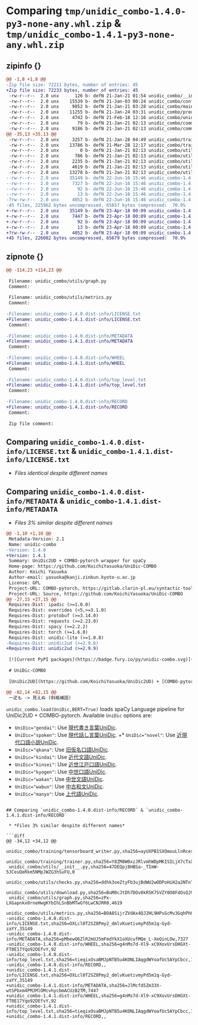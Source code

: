 # Comparing `tmp/unidic_combo-1.4.0-py3-none-any.whl.zip` & `tmp/unidic_combo-1.4.1-py3-none-any.whl.zip`

## zipinfo {}

```diff
@@ -1,8 +1,8 @@
-Zip file size: 72211 bytes, number of entries: 45
+Zip file size: 72233 bytes, number of entries: 45
 -rw-r--r--  2.0 unx      126 b- defN 21-Jan-21 01:54 unidic_combo/__init__.py
 -rw-r--r--  2.0 unx    15539 b- defN 21-Jan-03 00:24 unidic_combo/config.template.jsonnet
 -rw-r--r--  2.0 unx     9852 b- defN 21-Jan-21 03:28 unidic_combo/main.py
 -rw-r--r--  2.0 unx    11255 b- defN 21-Jan-24 03:31 unidic_combo/predict.py
 -rw-r--r--  2.0 unx     4742 b- defN 21-Feb-18 12:16 unidic_combo/unidic_combo.py
 -rw-r--r--  2.0 unx       79 b- defN 21-Jan-21 02:13 unidic_combo/commands/__init__.py
 -rw-r--r--  2.0 unx     9186 b- defN 21-Jan-21 02:13 unidic_combo/commands/train.py
@@ -35,13 +35,13 @@
 -rw-r--r--  2.0 unx     3257 b- defN 21-Jan-28 04:49 unidic_combo/training/tensorboard_writer.py
 -rw-r--r--  2.0 unx    13786 b- defN 21-Mar-28 12:17 unidic_combo/training/trainer.py
 -rw-r--r--  2.0 unx        0 b- defN 21-Jan-21 02:13 unidic_combo/utils/__init__.py
 -rw-r--r--  2.0 unx      786 b- defN 21-Jan-21 02:13 unidic_combo/utils/checks.py
 -rw-r--r--  2.0 unx     2235 b- defN 21-Jan-21 02:13 unidic_combo/utils/download.py
 -rw-r--r--  2.0 unx     4619 b- defN 21-Jan-21 02:13 unidic_combo/utils/graph.py
 -rw-r--r--  2.0 unx    13278 b- defN 21-Jan-21 02:13 unidic_combo/utils/metrics.py
--rw-r--r--  2.0 unx    35149 b- defN 22-Jun-16 15:46 unidic_combo-1.4.0.dist-info/LICENSE.txt
--rw-r--r--  2.0 unx     7327 b- defN 22-Jun-16 15:46 unidic_combo-1.4.0.dist-info/METADATA
--rw-r--r--  2.0 unx       92 b- defN 22-Jun-16 15:46 unidic_combo-1.4.0.dist-info/WHEEL
--rw-r--r--  2.0 unx       13 b- defN 22-Jun-16 15:46 unidic_combo-1.4.0.dist-info/top_level.txt
-?rw-rw-r--  2.0 unx     4052 b- defN 22-Jun-16 15:46 unidic_combo-1.4.0.dist-info/RECORD
-45 files, 225962 bytes uncompressed, 65657 bytes compressed:  70.9%
+-rw-r--r--  2.0 unx    35149 b- defN 23-Apr-18 00:09 unidic_combo-1.4.1.dist-info/LICENSE.txt
+-rw-r--r--  2.0 unx     7447 b- defN 23-Apr-18 00:09 unidic_combo-1.4.1.dist-info/METADATA
+-rw-r--r--  2.0 unx       92 b- defN 23-Apr-18 00:09 unidic_combo-1.4.1.dist-info/WHEEL
+-rw-r--r--  2.0 unx       13 b- defN 23-Apr-18 00:09 unidic_combo-1.4.1.dist-info/top_level.txt
+?rw-rw-r--  2.0 unx     4052 b- defN 23-Apr-18 00:09 unidic_combo-1.4.1.dist-info/RECORD
+45 files, 226082 bytes uncompressed, 65679 bytes compressed:  70.9%
```

## zipnote {}

```diff
@@ -114,23 +114,23 @@
 
 Filename: unidic_combo/utils/graph.py
 Comment: 
 
 Filename: unidic_combo/utils/metrics.py
 Comment: 
 
-Filename: unidic_combo-1.4.0.dist-info/LICENSE.txt
+Filename: unidic_combo-1.4.1.dist-info/LICENSE.txt
 Comment: 
 
-Filename: unidic_combo-1.4.0.dist-info/METADATA
+Filename: unidic_combo-1.4.1.dist-info/METADATA
 Comment: 
 
-Filename: unidic_combo-1.4.0.dist-info/WHEEL
+Filename: unidic_combo-1.4.1.dist-info/WHEEL
 Comment: 
 
-Filename: unidic_combo-1.4.0.dist-info/top_level.txt
+Filename: unidic_combo-1.4.1.dist-info/top_level.txt
 Comment: 
 
-Filename: unidic_combo-1.4.0.dist-info/RECORD
+Filename: unidic_combo-1.4.1.dist-info/RECORD
 Comment: 
 
 Zip file comment:
```

## Comparing `unidic_combo-1.4.0.dist-info/LICENSE.txt` & `unidic_combo-1.4.1.dist-info/LICENSE.txt`

 * *Files identical despite different names*

## Comparing `unidic_combo-1.4.0.dist-info/METADATA` & `unidic_combo-1.4.1.dist-info/METADATA`

 * *Files 3% similar despite different names*

```diff
@@ -1,10 +1,10 @@
 Metadata-Version: 2.1
 Name: unidic-combo
-Version: 1.4.0
+Version: 1.4.1
 Summary: UniDic2UD + COMBO-pytorch wrapper for spaCy
 Home-page: https://github.com/KoichiYasuoka/UniDic-COMBO
 Author: Koichi Yasuoka
 Author-email: yasuoka@kanji.zinbun.kyoto-u.ac.jp
 License: GPL
 Project-URL: COMBO-pytorch, https://gitlab.clarin-pl.eu/syntactic-tools/combo
 Project-URL: Source, https://github.com/KoichiYasuoka/UniDic-COMBO
@@ -27,15 +27,15 @@
 Requires-Dist: ipadic (>=1.0.0)
 Requires-Dist: overrides (<5,>=3.1.0)
 Requires-Dist: protobuf (>=3.14.0)
 Requires-Dist: requests (>=2.23.0)
 Requires-Dist: spacy (>=2.2.2)
 Requires-Dist: torch (>=1.6.0)
 Requires-Dist: unidic-lite (>=1.0.8)
-Requires-Dist: unidic2ud (>=2.9.6)
+Requires-Dist: unidic2ud (>=2.9.9)
 
 [![Current PyPI packages](https://badge.fury.io/py/unidic-combo.svg)](https://pypi.org/project/unidic-combo/)
 
 # UniDic-COMBO
 
 [UniDic2UD](https://github.com/KoichiYasuoka/UniDic2UD) + [COMBO-pytorch](https://gitlab.clarin-pl.eu/syntactic-tools/combo) wrapper for [spaCy](https://spacy.io)
 
@@ -82,14 +82,15 @@
 一疋も -> 見えぬ (斜格補語)
 ```
 
 `unidic_combo.load(UniDic,BERT=True)` loads spaCy Language pipeline for UniDic2UD + COMBO-pytorch. Available `UniDic` options are:
 
 * `UniDic="gendai"`: Use [現代書き言葉UniDic](https://clrd.ninjal.ac.jp/unidic/download_all.html#unidic_bccwj).
 * `UniDic="spoken"`: Use [現代話し言葉UniDic](https://clrd.ninjal.ac.jp/unidic/download_all.html#unidic_csj).
+* `UniDic="novel"`: Use [近現代口語小説UniDic](https://clrd.ninjal.ac.jp/unidic/download_all.html#unidic_novel).
 * `UniDic="qkana"`: Use [旧仮名口語UniDic](https://clrd.ninjal.ac.jp/unidic/download_all.html#unidic_qkana).
 * `UniDic="kindai"`: Use [近代文語UniDic](https://clrd.ninjal.ac.jp/unidic/download_all.html#unidic_kindai).
 * `UniDic="kinsei"`: Use [近世江戸口語UniDic](https://clrd.ninjal.ac.jp/unidic/download_all.html#unidic_kinsei-edo).
 * `UniDic="kyogen"`: Use [中世口語UniDic](https://clrd.ninjal.ac.jp/unidic/download_all.html#unidic_chusei-kougo).
 * `UniDic="wakan"`: Use [中世文語UniDic](https://clrd.ninjal.ac.jp/unidic/download_all.html#unidic_chusei-bungo).
 * `UniDic="wabun"`: Use [中古和文UniDic](https://clrd.ninjal.ac.jp/unidic/download_all.html#unidic_wabun).
 * `UniDic="manyo"`: Use [上代語UniDic](https://clrd.ninjal.ac.jp/unidic/download_all.html#unidic_jodai).
```

## Comparing `unidic_combo-1.4.0.dist-info/RECORD` & `unidic_combo-1.4.1.dist-info/RECORD`

 * *Files 3% similar despite different names*

```diff
@@ -34,12 +34,12 @@
 unidic_combo/training/tensorboard_writer.py,sha256=ayUXPB1SXOmouLlnRcesDcfde5sQshWLIDn773wyVhM,3257
 unidic_combo/training/trainer.py,sha256=Y8ZM8W0xzJRlvmhWDpMKISILjX7cTxXbnyqvY1nc1CE,13786
 unidic_combo/utils/__init__.py,sha256=47DEQpj8HBSa-_TImW-5JCeuQeRkm5NMpJWZG3hSuFU,0
 unidic_combo/utils/checks.py,sha256=ddhk3oeZtyFb3ujBdWU2wODPoHiH2a2NTnTllgYolmI,786
 unidic_combo/utils/download.py,sha256=BuM0cJtDh7DOv0kR5K7SVZY0O8FdOsQJ9IN6mkXCFm0,2235
 unidic_combo/utils/graph.py,sha256=zPx-LXGapnkx0rneHwgKYbIhLSnBbMTwGf6LwCNJRR0,4619
 unidic_combo/utils/metrics.py,sha256=BOA8SijrZVdAx4QJ2HL9HPsGcMv3GqhPh0btoLMOAaw,13278
-unidic_combo-1.4.0.dist-info/LICENSE.txt,sha256=OXLcl0T2SZ8Pmy2_dmlvKuetivmyPd5m1q-Gyd-zaYY,35149
-unidic_combo-1.4.0.dist-info/METADATA,sha256=pMbewQ6ZlR2mUJ5mFmdYkX1oXUcufMQe_L-XeQinLOw,7327
-unidic_combo-1.4.0.dist-info/WHEEL,sha256=g4nMs7d-Xl9-xC9XovUrsDHGXt-FT0E17Yqo92DEfvY,92
-unidic_combo-1.4.0.dist-info/top_level.txt,sha256=tieqixOsaBMJpNTB5u4KONLIAqgdWYoafUc5AYpCbcc,13
-unidic_combo-1.4.0.dist-info/RECORD,,
+unidic_combo-1.4.1.dist-info/LICENSE.txt,sha256=OXLcl0T2SZ8Pmy2_dmlvKuetivmyPd5m1q-Gyd-zaYY,35149
+unidic_combo-1.4.1.dist-info/METADATA,sha256=JlMcfd5Zm33X-wtSPbxm4PMJMlOMcvhycbmACUzB2TM,7447
+unidic_combo-1.4.1.dist-info/WHEEL,sha256=g4nMs7d-Xl9-xC9XovUrsDHGXt-FT0E17Yqo92DEfvY,92
+unidic_combo-1.4.1.dist-info/top_level.txt,sha256=tieqixOsaBMJpNTB5u4KONLIAqgdWYoafUc5AYpCbcc,13
+unidic_combo-1.4.1.dist-info/RECORD,,
```

